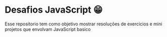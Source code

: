 # Desafios JavaScript 😁
Esse repositorio tem como objetivo mostrar resoluções de exercicios e mini projetos que envolvam JavaScript basico